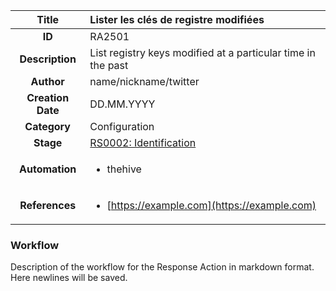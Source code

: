 | Title                       | Lister les clés de registre modifiées         |
|:---------------------------:|:--------------------|
| **ID**                      | RA2501            |
| **Description**             | List registry keys modified at a particular time in the past   |
| **Author**                  | name/nickname/twitter        |
| **Creation Date**           | DD.MM.YYYY |
| **Category**                | Configuration      |
| **Stage**                   |[RS0002: Identification](../Response_Stages/RS0002.md)| 
| **Automation** |<ul><li>thehive</li></ul>|
| **References** |<ul><li>[https://example.com](https://example.com)</li></ul>|

### Workflow

Description of the workflow for the Response Action in markdown format.  
Here newlines will be saved.  
